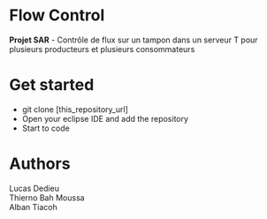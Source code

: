 # Flow Control
<strong>Projet SAR</strong> - Contrôle de flux sur un tampon dans un serveur T pour plusieurs producteurs et plusieurs consommateurs

# Get started 

<ul>
<li>git clone [this_repository_url]</li>
<li>Open your eclipse IDE and add the repository</li>
<li>Start to code</li>
</ul>

# Authors 

Lucas Dedieu</br>
Thierno Bah Moussa</br>
Alban Tiacoh

